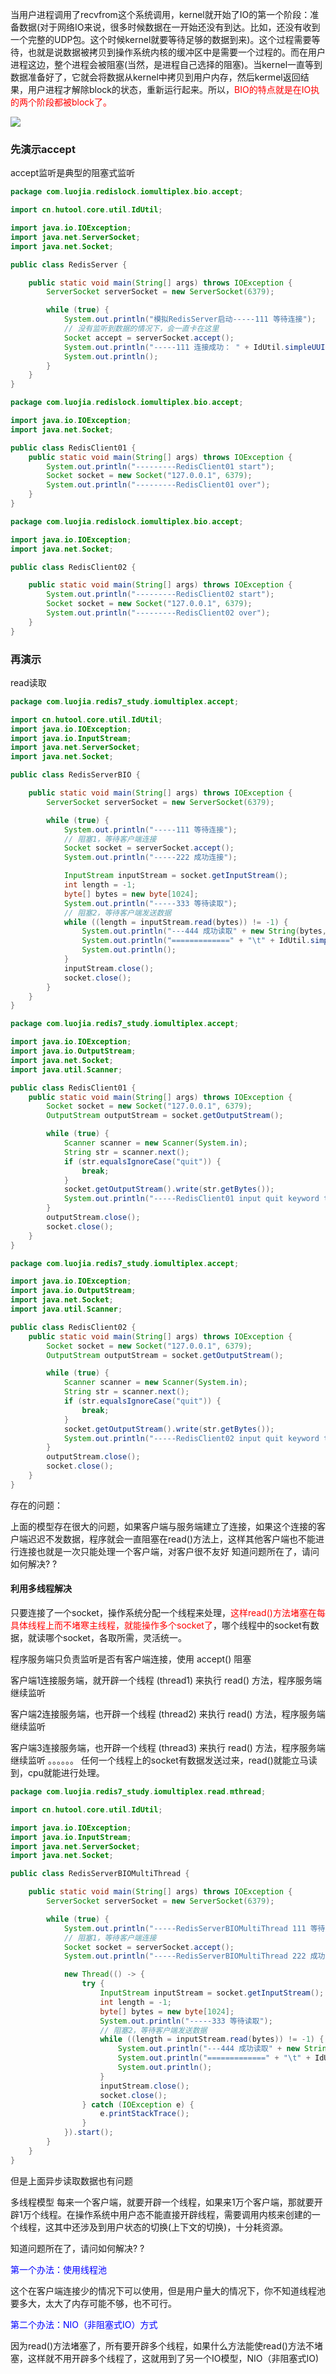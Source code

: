 当用户进程调用了recvfrom这个系统调用，kernel就开始了IO的第一个阶段：准备数据(对于网络IO来说，很多时候数据在一开始还没有到达。比如，还没有收到一个完整的UDP包。这个时候kernel就要等待足够的数据到来)。这个过程需要等待，也就是说数据被拷贝到操作系统内核的缓冲区中是需要一个过程的。而在用户进程这边，整个进程会被阻塞(当然，是进程自己选择的阻塞)。当kernel一直等到数据准备好了，它就会将数据从kernel中拷贝到用户内存，然后kermel返回结果，用户进程才解除block的状态，重新运行起来。所以，<font color = 'red'>BIO的特点就是在IO执的两个阶段都被block了。</font>

![](images/3.BIO.png)

### 先演示accept

accept监听是典型的阻塞式监听

```Java
package com.luojia.redislock.iomultiplex.bio.accept;

import cn.hutool.core.util.IdUtil;

import java.io.IOException;
import java.net.ServerSocket;
import java.net.Socket;

public class RedisServer {

    public static void main(String[] args) throws IOException {
        ServerSocket serverSocket = new ServerSocket(6379);

        while (true) {
            System.out.println("模拟RedisServer启动-----111 等待连接");
            // 没有监听到数据的情况下，会一直卡在这里
            Socket accept = serverSocket.accept();
            System.out.println("-----111 连接成功： " + IdUtil.simpleUUID());
            System.out.println();
        }
    }
}
```

```java
package com.luojia.redislock.iomultiplex.bio.accept;

import java.io.IOException;
import java.net.Socket;

public class RedisClient01 {
    public static void main(String[] args) throws IOException {
        System.out.println("---------RedisClient01 start");
        Socket socket = new Socket("127.0.0.1", 6379);
        System.out.println("---------RedisClient01 over");
    }
}
```

```java
package com.luojia.redislock.iomultiplex.bio.accept;

import java.io.IOException;
import java.net.Socket;

public class RedisClient02 {

    public static void main(String[] args) throws IOException {
        System.out.println("---------RedisClient02 start");
        Socket socket = new Socket("127.0.0.1", 6379);
        System.out.println("---------RedisClient02 over");
    }
}
```

### 再演示

read读取

```java
package com.luojia.redis7_study.iomultiplex.accept;

import cn.hutool.core.util.IdUtil;
import java.io.IOException;
import java.io.InputStream;
import java.net.ServerSocket;
import java.net.Socket;

public class RedisServerBIO {

    public static void main(String[] args) throws IOException {
        ServerSocket serverSocket = new ServerSocket(6379);

        while (true) {
            System.out.println("-----111 等待连接");
            // 阻塞1，等待客户端连接
            Socket socket = serverSocket.accept();
            System.out.println("-----222 成功连接");

            InputStream inputStream = socket.getInputStream();
            int length = -1;
            byte[] bytes = new byte[1024];
            System.out.println("-----333 等待读取");
            // 阻塞2，等待客户端发送数据
            while ((length = inputStream.read(bytes)) != -1) {
                System.out.println("---444 成功读取" + new String(bytes, 0, length));
                System.out.println("=============" + "\t" + IdUtil.simpleUUID());
                System.out.println();
            }
            inputStream.close();
            socket.close();
        }
    }
}
```

```java
package com.luojia.redis7_study.iomultiplex.accept;

import java.io.IOException;
import java.io.OutputStream;
import java.net.Socket;
import java.util.Scanner;

public class RedisClient01 {
    public static void main(String[] args) throws IOException {
        Socket socket = new Socket("127.0.0.1", 6379);
        OutputStream outputStream = socket.getOutputStream();

        while (true) {
            Scanner scanner = new Scanner(System.in);
            String str = scanner.next();
            if (str.equalsIgnoreCase("quit")) {
                break;
            }
            socket.getOutputStream().write(str.getBytes());
            System.out.println("-----RedisClient01 input quit keyword to finish-----");
        }
        outputStream.close();
        socket.close();
    }
}
```

```java
package com.luojia.redis7_study.iomultiplex.accept;

import java.io.IOException;
import java.io.OutputStream;
import java.net.Socket;
import java.util.Scanner;

public class RedisClient02 {
    public static void main(String[] args) throws IOException {
        Socket socket = new Socket("127.0.0.1", 6379);
        OutputStream outputStream = socket.getOutputStream();

        while (true) {
            Scanner scanner = new Scanner(System.in);
            String str = scanner.next();
            if (str.equalsIgnoreCase("quit")) {
                break;
            }
            socket.getOutputStream().write(str.getBytes());
            System.out.println("-----RedisClient02 input quit keyword to finish-----");
        }
        outputStream.close();
        socket.close();
    }
}
```

存在的问题：

上面的模型存在很大的问题，如果客户端与服务端建立了连接，如果这个连接的客户端迟迟不发数据，程序就会一直阻塞在read()方法上，这样其他客户端也不能进行连接也就是一次只能处理一个客户端，对客户很不友好
知道问题所在了，请问如何解决? ?

#### 利用多线程解决

只要连接了一个socket，操作系统分配一个线程来处理，<font color = 'red'>这样read()方法堵塞在每具体线程上而不堵寒主线程，就能操作多个socket了</font>，哪个线程中的socket有数据，就读哪个socket，各取所需，灵活统一。

程序服务端只负责监听是否有客户端连接，使用 accept() 阻塞

客户端1连接服务端，就开辟一个线程 (thread1) 来执行 read() 方法，程序服务端继续监听

客户端2连接服务端，也开辟一个线程 (thread2) 来执行 read() 方法，程序服务端继续监听

客户端3连接服务端，也开辟一个线程 (thread3) 来执行 read() 方法，程序服务端继续监听
。。。。。。
任何一个线程上的socket有数据发送过来，read()就能立马读到，cpu就能进行处理。

```java
package com.luojia.redis7_study.iomultiplex.read.mthread;

import cn.hutool.core.util.IdUtil;

import java.io.IOException;
import java.io.InputStream;
import java.net.ServerSocket;
import java.net.Socket;

public class RedisServerBIOMultiThread {

    public static void main(String[] args) throws IOException {
        ServerSocket serverSocket = new ServerSocket(6379);

        while (true) {
            System.out.println("-----RedisServerBIOMultiThread 111 等待连接");
            // 阻塞1，等待客户端连接
            Socket socket = serverSocket.accept();
            System.out.println("-----RedisServerBIOMultiThread 222 成功连接");

            new Thread(() -> {
                try {
                    InputStream inputStream = socket.getInputStream();
                    int length = -1;
                    byte[] bytes = new byte[1024];
                    System.out.println("-----333 等待读取");
                    // 阻塞2，等待客户端发送数据
                    while ((length = inputStream.read(bytes)) != -1) {
                        System.out.println("---444 成功读取" + new String(bytes, 0, length));
                        System.out.println("=============" + "\t" + IdUtil.simpleUUID());
                        System.out.println();
                    }
                    inputStream.close();
                    socket.close();
                } catch (IOException e) {
                    e.printStackTrace();
                }
            }).start();
        }
    }
}
```

 但是上面异步读取数据也有问题

多线程模型
每来一个客户端，就要开辟一个线程，如果来1万个客户端，那就要开辟1万个线程。在操作系统中用户态不能直接开辟线程，需要调用内核来创建的一个线程，这其中还涉及到用户状态的切换(上下文的切换)，十分耗资源。

知道问题所在了，请问如何解决? ?

<font color = 'blue'>第一个办法：使用线程池</font>

这个在客户端连接少的情况下可以使用，但是用户量大的情况下，你不知道线程池要多大，太大了内存可能不够，也不可行。

<font color = 'blue'>第二个办法：NIO（非阻塞式IO）方式</font>

因为read()方法堵塞了，所有要开辟多个线程，如果什么方法能使read()方法不堵塞，这样就不用开辟多个线程了，这就用到了另一个IO模型，NIO（非阻塞式IO)




